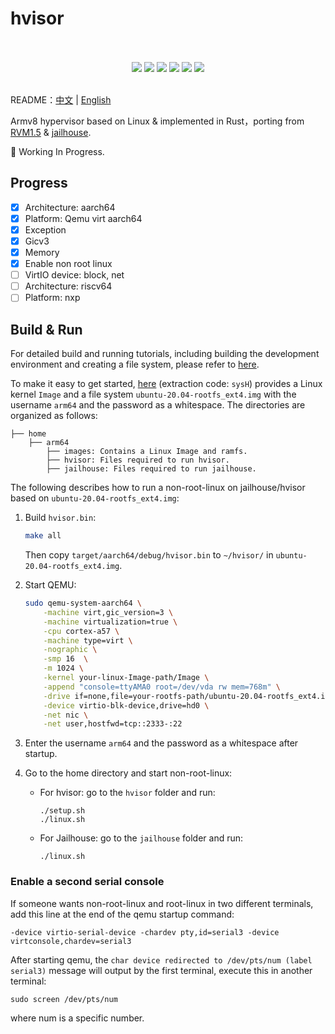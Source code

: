 # hvisor 
<p align = "center">
<br><br>
<img src="https://img.shields.io/badge/hvisor-orange" />
<img src="https://img.shields.io/github/license/syswonder/hvisor?color=red" />
<img src="https://img.shields.io/github/contributors/syswonder/hvisor?color=blue" />
<img src="https://img.shields.io/github/languages/code-size/syswonder/hvisor?color=green">
<img src="https://img.shields.io/github/repo-size/syswonder/hvisor?color=white">
<img src="https://img.shields.io/github/languages/top/syswonder/hvisor?color=orange">
<br><br>
</p>

README：[中文](./README-zh.md) | [English](./README.md)

Armv8 hypervisor based on Linux & implemented in Rust，porting from [RVM1.5](https://github.com/rcore-os/RVM1.5) & [jailhouse](https://github.com/siemens/jailhouse).

🚧 Working In Progress.

## Progress

- [x] Architecture: aarch64
- [x] Platform: Qemu virt aarch64
- [x] Exception
- [x] Gicv3
- [x] Memory
- [x] Enable non root linux
- [ ] VirtIO device: block, net
- [ ] Architecture: riscv64
- [ ] Platform: nxp

## Build & Run

For detailed build and running tutorials, including building the development environment and creating a file system, please refer to [here](https://report.syswonder.org/#/2023/20230421_ARM64-QEMU-jailhouse).

To make it easy to get started, [here](https://bhpan.buaa.edu.cn/link/AA1BF35BBB05DA40EB8A837C2B2B3C8277) (extraction code: `sysH`) provides a  Linux kernel `Image` and a file system `ubuntu-20.04-rootfs_ext4.img` with the username `arm64` and the password as a whitespace. The directories are organized as follows:

```
├── home
	├── arm64 
		├── images: Contains a Linux Image and ramfs.
		├── hvisor: Files required to run hvisor.
		├── jailhouse: Files required to run jailhouse.
```

The following describes how to run a non-root-linux on jailhouse/hvisor based on `ubuntu-20.04-rootfs_ext4.img`:

1. Build `hvisor.bin`:

   ```bash
   make all
   ```

   Then copy `target/aarch64/debug/hvisor.bin` to `~/hvisor/` in `ubuntu-20.04-rootfs_ext4.img`.

2. Start QEMU:

   ```bash
   sudo qemu-system-aarch64 \
       -machine virt,gic_version=3 \
       -machine virtualization=true \
       -cpu cortex-a57 \
       -machine type=virt \
       -nographic \
       -smp 16  \
       -m 1024 \
       -kernel your-linux-Image-path/Image \
       -append "console=ttyAMA0 root=/dev/vda rw mem=768m" \
       -drive if=none,file=your-rootfs-path/ubuntu-20.04-rootfs_ext4.img,id=hd0,format=raw \
       -device virtio-blk-device,drive=hd0 \
       -net nic \
       -net user,hostfwd=tcp::2333-:22
   ```

3. Enter the username `arm64` and the password as a whitespace after startup.

4. Go to the home directory and start non-root-linux:

   * For hvisor: go to the `hvisor` folder and run:

     ```
     ./setup.sh
     ./linux.sh
     ```

   * For Jailhouse: go to the `jailhouse` folder and run:

     ```
     ./linux.sh
     ```

### Enable a second serial console

If someone wants non-root-linux and root-linux in two different terminals, add this line at the end of the qemu startup command:

```
-device virtio-serial-device -chardev pty,id=serial3 -device virtconsole,chardev=serial3
```

After starting qemu, the `char device redirected to /dev/pts/num (label serial3)` message will output by the first terminal, execute this in another terminal:

```
sudo screen /dev/pts/num
```

where num is a specific number.
